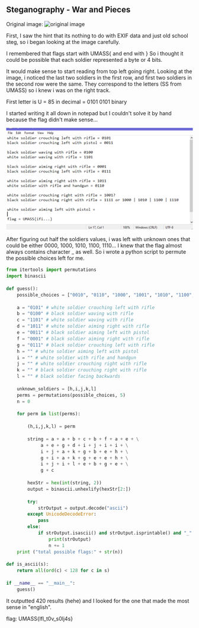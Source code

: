 ## Steganography - War and Pieces

Original image: 
![original image](clue.jpg)

First, I saw the hint that its nothing to do with EXIF data and just old school steg, so i began looking at the image carefully.

I remembered that flags start with UMASS{ and end with } 
So i thought it could be possible that each soldier represented a byte or 4 bits.

It would make sense to start reading from top left going right.
Looking at the image, i noticed the last two soldiers in the first row, and first two soldiers in the second row were the same. 
They correspond to the letters (SS from UMASS) so i knew i was on the right track.

First letter is U = 85 in decimal = 0101 0101 binary 

I started writing it all down in notepad but I couldn't solve it by hand because the flag didn't make sense...

![wip](wip.png)

After figuring out half the soldiers values, i was left with unknown ones that could be either 0000, 1000, 1010, 1100, 1110... 
I knew that the flag almost always contains character _ as well.
So i wrote a python script to permute the possible choices left for me. 
```python
from itertools import permutations 
import binascii 

def guess():
    possible_choices = ["0010", "0110", "1000", "1001", "1010", "1100", "1110", "1111", "0000"]
    
    a = "0101" # white soldier crouching left with rifle
    b = "0100" # black soldier waving with rifle
    c = "1101" # white soldier waving with rifle
    d = "1011" # white soldier aiming right with rifle
    e = "0011" # black soldier aiming left with pistol
    f = "0001" # black soldier aiming right with rifle
    g = "0111" # black soldier crouching left with rifle
    h = "" # white soldier aiming left with pistol
    i = "" # white soldier with rifle and handgun
    j = "" # white soldier crouching right with rifle
    k = "" # black soldier crouching right with rifle
    l = "" # black soldier facing backwards
    
    unknown_soldiers = [h,i,j,k,l]
    perms = permutations(possible_choices, 5) 
    n = 0
    
    for perm in list(perms):
        
        (h,i,j,k,l) = perm
        
        string = a + a + b + c + b + f + a + e + \
             a + e + g + d + i + j + i + i + \
             i + j + a + k + g + b + e + h + \
             g + i + a + k + g + e + e + h + \
             i + j + i + l + e + b + g + e + \
             g + c
             
        hexStr = hex(int(string, 2))
        output = binascii.unhexlify(hexStr[2:])
        
        try:
            strOutput = output.decode("ascii")
        except UnicodeDecodeError:
            pass
        else:
            if strOutput.isascii() and strOutput.isprintable() and "_" in strOutput:
                print(strOutput)
                n += 1     
    print ("total possible flags:" + str(n))
    
def is_ascii(s):
    return all(ord(c) < 128 for c in s)
    
if __name__ == "__main__":
    guess()
```

It outputted 420 results (hehe) and I looked for the one that made the most sense in "english".

flag: UMASS{lfl_t0v_s0lj4s}
